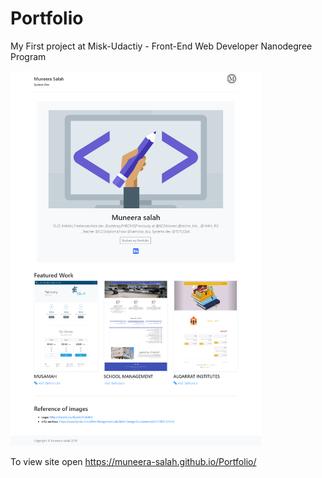 # Portfolio
My First project at Misk-Udactiy - Front-End Web Developer Nanodegree Program

<img src="https://github.com/Muneera-Salah/Portfolio/blob/master/img/screenshot.png" height="600">

To view site open https://muneera-salah.github.io/Portfolio/
